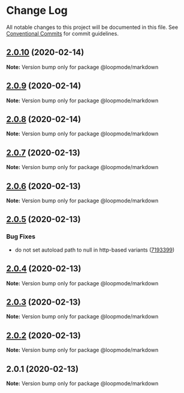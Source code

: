 # Change Log

All notable changes to this project will be documented in this file.
See [Conventional Commits](https://conventionalcommits.org) for commit guidelines.

## [2.0.10](https://github.com/loopmode/markdown/compare/@loopmode/markdown@2.0.9...@loopmode/markdown@2.0.10) (2020-02-14)

**Note:** Version bump only for package @loopmode/markdown





## [2.0.9](https://github.com/loopmode/markdown/compare/@loopmode/markdown@2.0.8...@loopmode/markdown@2.0.9) (2020-02-14)

**Note:** Version bump only for package @loopmode/markdown





## [2.0.8](https://github.com/loopmode/markdown/compare/@loopmode/markdown@2.0.7...@loopmode/markdown@2.0.8) (2020-02-14)

**Note:** Version bump only for package @loopmode/markdown





## [2.0.7](https://github.com/loopmode/markdown/compare/@loopmode/markdown@2.0.6...@loopmode/markdown@2.0.7) (2020-02-13)

**Note:** Version bump only for package @loopmode/markdown





## [2.0.6](https://github.com/loopmode/markdown/compare/@loopmode/markdown@2.0.5...@loopmode/markdown@2.0.6) (2020-02-13)

**Note:** Version bump only for package @loopmode/markdown





## [2.0.5](https://github.com/loopmode/markdown/compare/@loopmode/markdown@2.0.4...@loopmode/markdown@2.0.5) (2020-02-13)


### Bug Fixes

* do not set autoload path to null in http-based variants ([7193399](https://github.com/loopmode/markdown/commit/7193399e4d05c873d91f406706929bf1330a2555))





## [2.0.4](https://github.com/loopmode/markdown/compare/@loopmode/markdown@2.0.3...@loopmode/markdown@2.0.4) (2020-02-13)

**Note:** Version bump only for package @loopmode/markdown





## [2.0.3](https://github.com/loopmode/markdown/compare/@loopmode/markdown@2.0.2...@loopmode/markdown@2.0.3) (2020-02-13)

**Note:** Version bump only for package @loopmode/markdown





## [2.0.2](https://github.com/loopmode/markdown/compare/@loopmode/markdown@2.0.1...@loopmode/markdown@2.0.2) (2020-02-13)

**Note:** Version bump only for package @loopmode/markdown





## 2.0.1 (2020-02-13)

**Note:** Version bump only for package @loopmode/markdown

